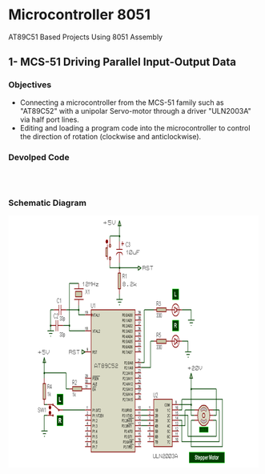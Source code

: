 # Microcontroller 8051 
AT89C51 Based Projects Using 8051 Assembly 

## 1- MCS-51 Driving Parallel Input-Output Data
### Objectives
 - Connecting a microcontroller from the MCS-51 family such as "AT89C52" with a unipolar Servo-motor through a driver "ULN2003A" via half port lines.
 - Editing and loading a program code into the microcontroller to control the direction of rotation (clockwise and anticlockwise).
 
 
### Devolped Code 
```



```
### Schematic Diagram
![Diagram](https://github.com/ahmed79ramdan/8051_MCS/blob/master/MCS-51%20Driving%20a%20Stepper%20Motor/aaa.png)
